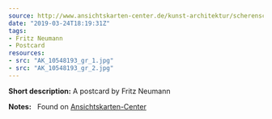 ```yaml
---
source: http://www.ansichtskarten-center.de/kunst-architektur/scherenschnitte-druck/kuenstlerkarte-scherenschnitt-segelboot-kreuzer-handschnitt-von-fritz-neumann-gute
date: "2019-03-24T18:19:31Z"
tags:
- Fritz Neumann
- Postcard
resources:
- src: "AK_10548193_gr_1.jpg"
- src: "AK_10548193_gr_2.jpg"
---
```


**Short description:** A postcard by Fritz Neumann

**Notes:** &nbsp; Found on [Ansichtskarten-Center](http://www.ansichtskarten-center.de/kunst-architektur/scherenschnitte-druck/kuenstlerkarte-scherenschnitt-segelboot-kreuzer-handschnitt-von-fritz-neumann-gute)
